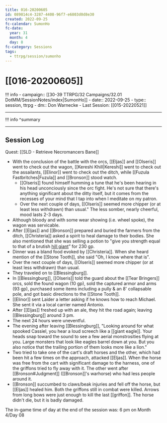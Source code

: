 ```yaml
---
title: 016-20200605
id: 089814c4-3287-4408-96f7-e6803d0d8e30
created: 2022-09-25
fc-calendar: SumonHo
fc-date:
  year: 31
  month: 4
  day: 8
fc-category: Sessions
tags:
  - ttrpg/session/sumonho
---
```


# [[016-20200605]]

!!! info
    - campaign:: [[30-39 TTRPG/32 Campaigns/32.01 DotMM/SessionNotes/index|SumonHo]]
    - date:: 2022-09-25
    - type:: session, ttrpg
    - dm:: Don Warnecke
    - Last Session: [[015-20220521]]


---

!!! info
    ^summary

---

## Session Log

Quest: [[SLD - Retrieve Necromancers Bane]]

- With the conclusion of the battle with the orcs, [[Eljas]] and [[Olseris]] went to check out the wagon, [[Kereshi Khill|Kereshi]] went to check out the assailants, [[Elinor]] went to check out the ditch, while [[Fuzula Fastbritches|Fuzula]] and [[Bronson]] stood watch.
    - [[Olseris]] found himself humming a tune that he's been hearing in his head unconciously since the orc fight. He's not sure that there's anything significant about the ditty itself, but it comes from the recesses of your mind that I tap into when I meditate on my patron.
    - Over the next couple of days, [[Olseris]] seemed more chipper (or at least less withdrawn) than usual." The less somber, nearly cheerful, mood lasts 2-3 days.
- Although bloody and with some wear showing (i.e. wheel spoke), the wagon was servicable.
- After [[Eljas]] and [[Bronson]] prepared and buried the farmers from the ditch, [[Christeria]] asked a spirit to heal damage to their bodies. She also mentioned that she was selling a potion to "give you strength equal to that of a brutish [hill giant](https://ddb.ac/monsters/hill-giant)” for 230 gp.
- Dinner was a bland food evoked by [[Christeria]]. When she heard mention of the [[Stone Tooth]], she said "Oh, I know where that is".
- Over the next couple of days, [[Olseris]] seemed more chipper (or at least less withdrawn) than usual.
- They traveled on to [[Blessingburg]].
- In [[Blessingburg]], [[Olseris]] told the guard about the [[Tear Bringers]] orcs, sold the found wagon (10 gp), sold the captured armor and arms (93 gp), purchased some items including a pully & an 8' collapsable pole, and got basic directions to the [[Stone Tooth]].
- [[Elinor]] sent Laider a letter asking if he knows how to reach Michael. She sent it via a local carrier named Antonio.
- After [[Eljas]] freshed up with an ale, they hit the road again; leaving [[Blessingburg]] around 3 pm.
- The next 24 hours were uneventful.
 - The evening after leaving [[Blessingburg]], "Looking around for what spooked Cassiel, you hear a loud screech like a [[giant eagle]]. Your heads snap toward the sound to see a few aerial monstrosities flying at you. Large monsters that look like eagles barrel down at you. But you also notice that the trailing portion of them looks more like a lion."
- Two tried to take one of the cart's draft horses and the other, which had been hit a few times on the approach, attacked [[Eljas]]. When the horse was free from the cart with significant damage to the harness, one of the griffons tried to fly away with it. The other went after [[Bronson#Judgment]] ([[Bronson]]'s warhorse) who had less people around it.
- [[Bronson]] succumbed to claws/beak injuries and fell off the horse, but [[Eljas]] healed him. Both the griffons still in combat were killed. Arrows from long bows were just enough to kill the last [[griffon]]. The horse didn't die, but it is badly damaged.

The in-game time of day at the end of the session was: 6 pm on Month 4/Day 08
